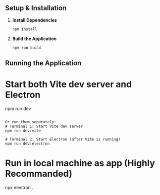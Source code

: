 

## Setup & Installation

1. **Install Dependencies**
   ```bash
   npm install
   ```

2. **Build the Application**
   ```bash
   npm run build
   ```

## Running the Application

# Start both Vite dev server and Electron
npm run dev
```

Or run them separately:
# Terminal 1: Start Vite dev server
npm run dev:vite

# Terminal 2: Start Electron (after Vite is running)
npm run dev:electron
```

# Run in local machine as app (Highly Recommanded)
npx electron .
```
